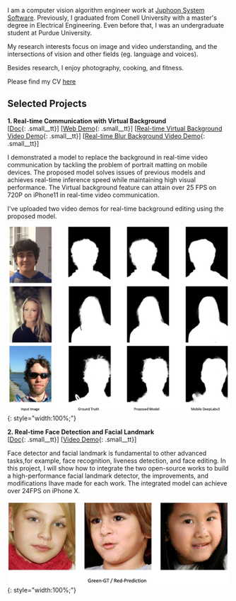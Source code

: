 I am a computer vision algorithm engineer work at [Juphoon System Software](https://www.juphoon.com/en/). Previously, I graduated from Conell University with a master's degree in Electrical Engineering. Even before that, I was an undergraduate student at Purdue University.

My research interests focus on image and video understanding, and the intersections of vision and other fields (eg. language and voices).

Besides research, I enjoy photography, cooking, and fitness.

Please find my CV [here](assets/docs/about/CV_KeyuanZhang.pdf)

Selected Projects
----------------------

**1. Real-time Communication with Virtual Background**<br />[[Doc](assets/docs/virtual_background/virtual_background.pdf){: .small__tt}] [[Web Demo](https://kz42.github.io/projects/virtual_background/){: .small__tt}] [[Real-time Virtual Background Video Demo](assets/videos/virtual_bkg.MP4){: .small__tt}] [[Real-time Blur Background Video Demo](assets/videos/blur_bkg.MP4){: .small__tt}]

I demonstrated a model to replace the background in real-time video communication by tackling the problem of portrait matting on mobile devices. The proposed model solves issues of previous models and achieves real-time inference speed while maintaining high visual performance. The Virtual background feature can attain over 25 FPS on 720P on iPhone11 in real-time video communication.

I've uploaded two video demos for real-time background editing using the proposed model.

![vb-visual](assets/images/vb_model_visual.jpeg){: style="width:100%;"}

**2. Real-time Face Detection and Facial Landmark**<br />[[Doc](assets/docs/face/face.pdf){: .small__tt}] [[Video Demo](assets/videos/face.MP4){: .small__tt}]

Face detector and facial landmark is fundamental to other advanced tasks,for example, face recognition, liveness detection, and face editing. In this project, I will show how to integrate the two open-source works to build a high-performance facial landmark detector, the improvements, and modifications Ihave made for each work. The integrated model can achieve over 24FPS on iPhone X.

![face-visual](assets/images/face_model_visual.jpeg){: style="width:100%;"}


